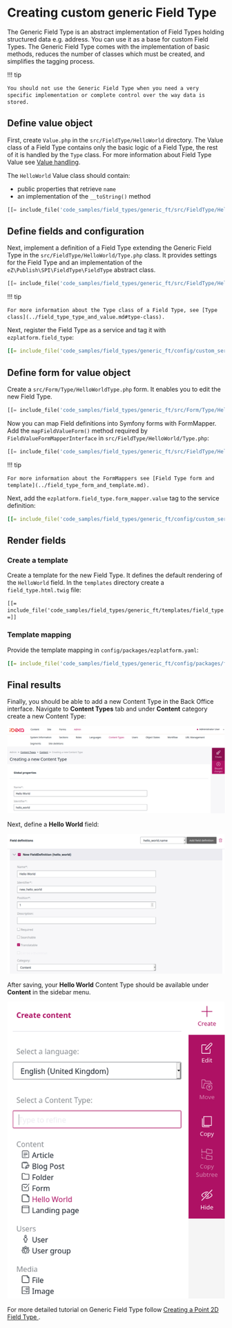 # Creating custom generic Field Type

The Generic Field Type is an abstract implementation of Field Types holding structured data e.g. address.
You can use it as a base for custom Field Types.
The Generic Field Type comes with the implementation of basic methods,
reduces the number of classes which must be created, and simplifies the tagging process. 

!!! tip

    You should not use the Generic Field Type when you need a very specific implementation or complete control over the way data is stored.

## Define value object

First, create `Value.php` in the `src/FieldType/HelloWorld` directory.
The Value class of a Field Type contains only the basic logic of a Field Type, the rest of it is handled by the `Type` class.
For more information about Field Type Value see [Value handling](../field_type_type_and_value.md#value-handling).

The `HelloWorld` Value class should contain:

- public properties that retrieve `name`
- an implementation of the `__toString()` method

```php
[[= include_file('code_samples/field_types/generic_ft/src/FieldType/HelloWorld/Value.php') =]]
```

## Define fields and configuration

Next, implement a definition of a Field Type extending the Generic Field Type in the `src/FieldType/HelloWorld/Type.php` class.
It provides settings for the Field Type and an implementation of the `eZ\Publish\SPI\FieldType\FieldType` abstract class.

```php
[[= include_file('code_samples/field_types/generic_ft/src/FieldType/HelloWorld/Type.php', 0, 6) =]][[= include_file('code_samples/field_types/generic_ft/src/FieldType/HelloWorld/Type.php', 9, 16) =]]}
```

!!! tip

    For more information about the Type class of a Field Type, see [Type class](../field_type_type_and_value.md#type-class).

Next, register the Field Type as a service and tag it with `ezplatform.field_type`:

```yaml
[[= include_file('code_samples/field_types/generic_ft/config/custom_services.yaml', 0, 5) =]]
```

## Define form for value object

Create a `src/Form/Type/HelloWorldType.php` form.
It enables you to edit the new Field Type.

```php
[[= include_file('code_samples/field_types/generic_ft/src/Form/Type/HelloWorldType.php') =]]
```

Now you can map Field definitions into Symfony forms with FormMapper.
Add the `mapFieldValueForm()` method required by `FieldValueFormMapperInterface` in `src/FieldType/HelloWorld/Type.php`:

```php hl_lines="18-26"
[[= include_file('code_samples/field_types/generic_ft/src/FieldType/HelloWorld/Type.php') =]]
```

!!! tip

    For more information about the FormMappers see [Field Type form and template](../field_type_form_and_template.md).

Next, add the `ezplatform.field_type.form_mapper.value` tag to the service definition:

```yaml hl_lines="6"
[[= include_file('code_samples/field_types/generic_ft/config/custom_services.yaml', 0, 6) =]]
```

## Render fields

### Create a template

Create a template for the new Field Type. It defines the default rendering of the `HelloWorld` field.
In the `templates` directory create a `field_type.html.twig` file:

```html+twig
[[= include_file('code_samples/field_types/generic_ft/templates/field_type.html.twig') =]]
```

### Template mapping

Provide the template mapping in `config/packages/ezplatform.yaml`:

```yaml
[[= include_file('code_samples/field_types/generic_ft/config/packages/field_templates.yaml', 0, 5) =]]
```

## Final results

Finally, you should be able to add a new Content Type in the Back Office interface.
Navigate to **Content Types** tab and under **Content** category create a new Content Type:

![Creating new Content Type](../img/extending_field_type_create.png)

Next, define a **Hello World** field:

![Defining Hello World](../img/extending_field_type_definition.png)

After saving, your **Hello World** Content Type should be available under **Content** in the sidebar menu.

![Creating Hello World](../img/extending_field_type_hello_world.png)

For more detailed tutorial on Generic Field Type follow [Creating a Point 2D Field Type ](../../tutorials/generic_field_type/creating_a_point2d_field_type.md).
